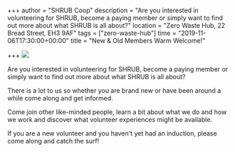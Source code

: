 +++
author = "SHRUB Coop"
description = "Are you interested in volunteering for SHRUB, become a paying member or simply want to find out more about what SHRUB is all about?"
location = "Zero Waste Hub, 22 Bread Street, EH3 9AF"
tags = ["zero-waste-hub"]
time = "2019-11-06T17:30:00+00:00"
title = "New & Old Members Warm Welcome!"

+++
![](https://res.cloudinary.com/shrub-co-op/image/upload/v1568672708/shrubcoop.org/media/69089116_3549079121784349_1585714982383779840_n_tvvjxw.jpg)

Are you interested in volunteering for SHRUB, become a paying member or simply want to find out more about what SHRUB is all about?

There is a lot to us so whether you are brand new or have been around a while come along and get informed.

Come join other like-minded people, learn a bit about what we do and how we work and discover what volunteer experiences might be available.

If you are a new volunteer and you haven't yet had an induction, please come along and catch the surf!